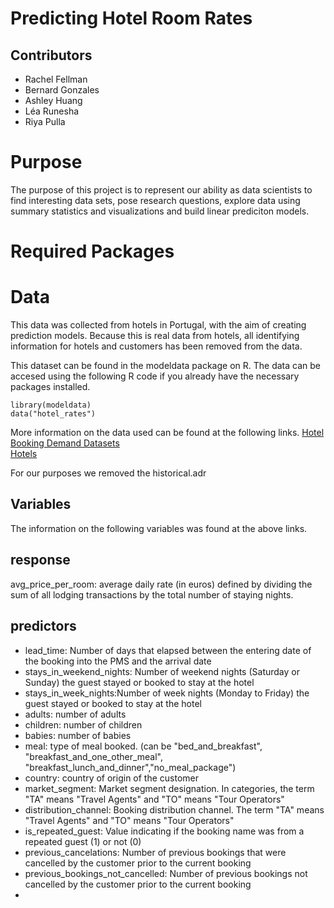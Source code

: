 
# Predicting Hotel Room Rates 

## Contributors
- Rachel Fellman
- Bernard Gonzales
- Ashley Huang
- Léa Runesha
- Riya Pulla

# Purpose
The purpose of this project is to represent our ability as data scientists to find interesting data sets, pose research questions, explore data using summary statistics and visualizations and build linear prediciton models.  

# Required Packages


# Data
This data was collected from hotels in Portugal, with the aim of creating prediction models. Because this is real data from hotels, all identifying information for hotels and customers has been removed from the data.

This dataset can be found in the modeldata package on R.
The data can be accesed using the following R code if you already have the necessary packages installed.
```{R}
library(modeldata)
data("hotel_rates")
```
More information on the data used can be found at the following links. 
[Hotel Booking Demand Datasets](https://www.sciencedirect.com/science/article/pii/S2352340918315191#f0010)  
[Hotels](https://github.com/rfordatascience/tidytuesday/tree/master/data/2020/2020-02-11)

For our purposes we removed the historical.adr

## Variables
The information on the following variables was found at the above links.
## response
avg_price_per_room: average daily rate (in euros) defined by dividing the sum of all lodging transactions by the total number of staying nights.  

## predictors
- lead_time: Number of days that elapsed between the entering date of the booking into the PMS and the arrival date
- stays_in_weekend_nights: Number of weekend nights (Saturday or Sunday) the guest stayed or booked to stay at the hotel
- stays_in_week_nights:Number of week nights (Monday to Friday) the guest stayed or booked to stay at the hotel
- adults: number of adults
- children: number of children
- babies: number of babies
- meal: type of meal booked. (can be "bed_and_breakfast", "breakfast_and_one_other_meal", "breakfast_lunch_and_dinner","no_meal_package")
- country: country of origin of the customer
- market_segment: Market segment designation. In categories, the term "TA" means "Travel Agents" and "TO" means "Tour Operators"
- distribution_channel: Booking distribution channel. The term "TA" means "Travel Agents" and "TO" means "Tour Operators"
- is_repeated_guest: Value indicating if the booking name was from a repeated guest (1) or not (0)
- previous_cancelations: 	Number of previous bookings that were cancelled by the customer prior to the current booking
- previous_bookings_not_cancelled: Number of previous bookings not cancelled by the customer prior to the current booking
- 


